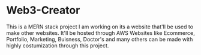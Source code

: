 # Web3-Creator
This is a MERN stack project I am working on its a website that'll be used to make other websites.
It'll be hosted through AWS
Websites like Ecommerce, Portfolio, Marketing, Buisness, Doctor's and many others can be made with highly costumization through this project.
